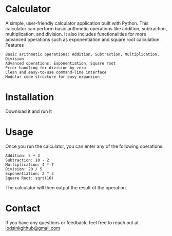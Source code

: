  # Calculator

A simple, user-friendly calculator application built with Python. This calculator can perform basic arithmetic operations like addition, subtraction, multiplication, and division. It also includes functionalities for more advanced operations such as exponentiation and square root calculation.
Features

    Basic arithmetic operations: Addition, Subtraction, Multiplication, Division
    Advanced operations: Exponentiation, Square root
    Error handling for division by zero
    Clean and easy-to-use command-line interface
    Modular code structure for easy expansion

 # Installation

Download it and run it

 # Usage

Once you run the calculator, you can enter any of the following operations:

    Addition: 5 + 3
    Subtraction: 10 - 2
    Multiplication: 4 * 7
    Division: 20 / 5
    Exponentiation: 2 ^ 3
    Square Root: sqrt(16)

The calculator will then output the result of the operation.

 # Contact

If you have any questions or feedback, feel free to reach out at lodsinkgithub@gmail.com
